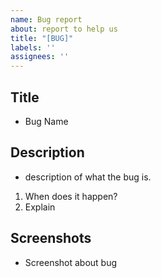 ```yaml
---
name: Bug report
about: report to help us
title: "[BUG]"
labels: ''
assignees: ''
---
```


## Title

- Bug Name

## Description

- description of what the bug is.

1. When does it happen?
2. Explain

## Screenshots

- Screenshot about bug
